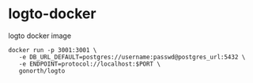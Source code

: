 # logto-docker

logto docker image

```
docker run -p 3001:3001 \
   -e DB_URL_DEFAULT=postgres://username:passwd@postgres_url:5432 \
   -e ENDPOINT=protocol://localhost:$PORT \
   gonorth/logto
```